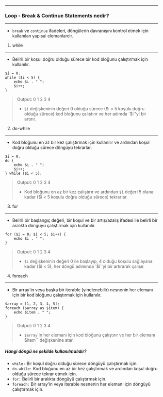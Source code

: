  ***
### Loop - Break & Continue Statements nedir?
***
+ `break` ve `continue` ifadeleri, döngülerin davranışını kontrol etmek için kullanılan yapısal elemanlardır.

1. while
----
+ Belirli bir koşul doğru olduğu sürece bir kod bloğunu çalıştırmak için kullanılır.
~~~~~~~
$i = 0;
while ($i < 5) {
    echo $i . " ";
    $i++;
}
~~~~~~~
> Output: 0 1 2 3 4
> +  `$i` değişkeninin değeri 0 olduğu sürece ($i < 5 koşulu doğru olduğu sürece) kod bloğunu çalıştırır ve her adımda `$i`'yi bir artırır.

2. do-while
----
+ Kod bloğunu en az bir kez çalıştırmak için kullanılır ve ardından koşul doğru olduğu sürece döngüyü tekrarlar.
~~~~~~~
$i = 0;
do {
    echo $i . " ";
    $i++;
} while ($i < 5);
~~~~~~~
> Output: 0 1 2 3 4
> + Kod bloğunu en az bir kez çalıştırır ve ardından `$i` değeri 5 olana kadar ($i < 5 koşulu doğru olduğu sürece) tekrarlar.

3. for
----
+ Belirli bir başlangıç değeri, bir koşul ve bir artış/azalış ifadesi ile belirli bir aralıkta döngüyü çalıştırmak için kullanılır.
~~~~~~~
for ($i = 0; $i < 5; $i++) {
    echo $i . " ";
}
~~~~~~~
> Output: 0 1 2 3 4
> + `$i` değişkeninin değeri 0 ile başlayıp, 4 olduğu koşulu sağlayana kadar ($i < 5), her döngü adımında `$i`'yi bir artırarak çalışır.

4. foreach
----
+ Bir array'in veya başka bir iterable (yinelenebilir) nesnenin her elemanı için bir kod bloğunu çalıştırmak için kullanılır.
~~~~~~~
$array = [1, 2, 3, 4, 5];
foreach ($array as $item) {
    echo $item . " ";
}
~~~~~~~
> Output: 0 1 2 3 4
> + `$array`'in her elemanı için kod bloğunu çalıştırır ve her bir elemanı $item`` değişkenine atar.

##### Hangi döngü ne şekilde kullanılmalıdır?
+ `while:` Bir koşul doğru olduğu sürece döngüyü çalıştırmak için.
+ `do-while:` Kod bloğunu en az bir kez çalıştırmak ve ardından koşul doğru olduğu sürece tekrar etmek için.
+ `for:` Belirli bir aralıkta döngüyü çalıştırmak için.
+ `foreach:` Bir array'in veya iterable nesnenin her elemanı için döngüyü çalıştırmak için.
